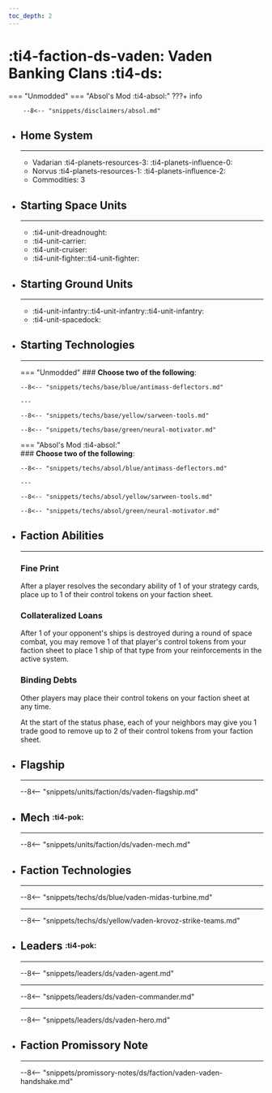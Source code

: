 ```yaml
---
toc_depth: 2
---
```


# :ti4-faction-ds-vaden: Vaden Banking Clans :ti4-ds:
=== "Unmodded"
=== "Absol's Mod :ti4-absol:" 
    ???+ info

        --8<-- "snippets/disclaimers/absol.md"

<div class="grid cards" markdown>

-   ## __Home System__

    ---

    * Vadarian :ti4-planets-resources-3: :ti4-planets-influence-0:
    * Norvus :ti4-planets-resources-1: :ti4-planets-influence-2:
    * Commodities: 3

</div>

<div class="grid cards" markdown>

-   ## __Starting Space Units__

    ---

    * :ti4-unit-dreadnought:
    * :ti4-unit-carrier:
    * :ti4-unit-cruiser:
    * :ti4-unit-fighter::ti4-unit-fighter:

-   ## __Starting Ground Units__

    ---

    * :ti4-unit-infantry::ti4-unit-infantry::ti4-unit-infantry:
    * :ti4-unit-spacedock:

-   ## __Starting Technologies__

    ---
    === "Unmodded"
        ### **Choose two of the following**:

        --8<-- "snippets/techs/base/blue/antimass-deflectors.md"

        ---

        --8<-- "snippets/techs/base/yellow/sarween-tools.md"

        --8<-- "snippets/techs/base/green/neural-motivator.md"

    === "Absol's Mod :ti4-absol:"  
        ### **Choose two of the following**:

        --8<-- "snippets/techs/absol/blue/antimass-deflectors.md"

        ---

        --8<-- "snippets/techs/absol/yellow/sarween-tools.md"

        --8<-- "snippets/techs/absol/green/neural-motivator.md"

-   ## __Faction Abilities__

    ---
    ### **Fine Print**
    
    After a player resolves the secondary ability of 1 of your strategy cards, place up to 1 of their control tokens on your faction sheet.

    ### **Collateralized Loans**
    
    After 1 of your opponent's ships is destroyed during a round of space combat, you may remove 1 of that player's control tokens from your faction sheet to place 1 ship of that type from your reinforcements in the active system.

    ### **Binding Debts**
    
    Other players may place their control tokens on your faction sheet at any time. 
    
    At the start of the status phase, each of your neighbors may give you 1 trade good to remove up to 2 of their control tokens from your faction sheet.

-   ## __Flagship__

    ---
    --8<-- "snippets/units/faction/ds/vaden-flagship.md"

-   ## __Mech__ <sup><sub>:ti4-pok:</sub></sup>

    ---
    --8<-- "snippets/units/faction/ds/vaden-mech.md"

</div>

<div class="grid cards" markdown>

-   ## __Faction Technologies__

    ---

    --8<-- "snippets/techs/ds/blue/vaden-midas-turbine.md"

    ---

    --8<-- "snippets/techs/ds/yellow/vaden-krovoz-strike-teams.md"


-   ## __Leaders__ <sup><sub>:ti4-pok:</sub></sup>

    ---
    
    --8<-- "snippets/leaders/ds/vaden-agent.md"

    ---

    --8<-- "snippets/leaders/ds/vaden-commander.md"

    ---

    --8<-- "snippets/leaders/ds/vaden-hero.md"

-   ## __Faction Promissory Note__

    ---
    --8<-- "snippets/promissory-notes/ds/faction/vaden-vaden-handshake.md"

</div>